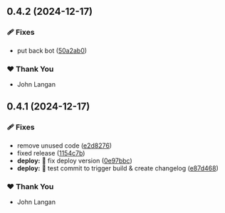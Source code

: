 ## 0.4.2 (2024-12-17)

### 🩹 Fixes

- put back bot ([50a2ab0](https://github.com/langan/cv/commit/50a2ab0))

### ❤️ Thank You

- John Langan

## 0.4.1 (2024-12-17)

### 🩹 Fixes

- remove unused code ([e2d8276](https://github.com/langan/cv/commit/e2d8276))
- fixed release ([1154c7b](https://github.com/langan/cv/commit/1154c7b))
- **deploy:** :construction_worker: fix deploy version ([0e97bbc](https://github.com/langan/cv/commit/0e97bbc))
- **deploy:** :bug: test commit to trigger build & create changelog ([e87d468](https://github.com/langan/cv/commit/e87d468))

### ❤️ Thank You

- John Langan